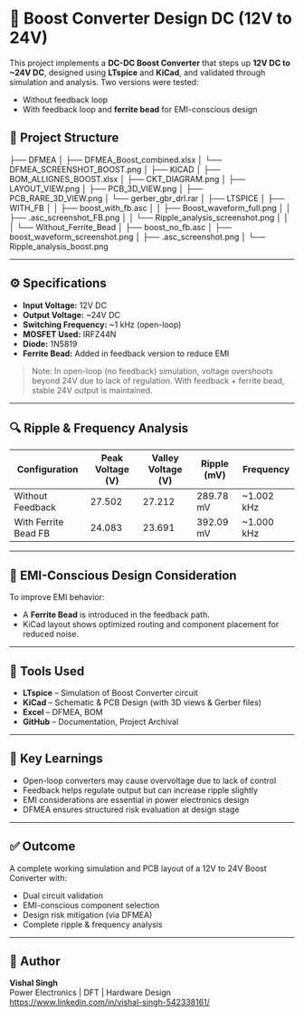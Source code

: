 # 🚀 Boost Converter Design DC (12V to 24V)

This project implements a **DC-DC Boost Converter** that steps up **12V DC to ~24V DC**, designed using **LTspice** and **KiCad**, and validated through simulation and analysis. Two versions were tested:
- Without feedback loop
- With feedback loop and **ferrite bead** for EMI-conscious design

## 📂 Project Structure
├── DFMEA
│   ├── DFMEA_Boost_combined.xlsx
│   └── DFMEA_SCREENSHOT_BOOST.png
│
├── KICAD
│   ├── BOM_ALLIGNES_BOOST.xlsx
│   ├── CKT_DIAGRAM.png
│   ├── LAYOUT_VIEW.png
│   ├── PCB_3D_VIEW.png
│   ├── PCB_RARE_3D_VIEW.png
│   └── gerber_gbr_drl.rar
│
├── LTSPICE
│   ├── WITH_FB
│   │   ├── boost_with_fb.asc
│   │   ├── Boost_waveform_full.png
│   │   ├── .asc_screenshot_FB.png
│   │   └── Ripple_analysis_screenshot.png
│   │
│   └── Without_Ferrite_Bead
│       ├── boost_no_fb.asc
│       ├── boost_waveform_screenshot.png
│       ├── .asc_screenshot.png
│       └── Ripple_analysis_boost.png

---

## ⚙️ Specifications

- **Input Voltage:** 12V DC  
- **Output Voltage:** ~24V DC  
- **Switching Frequency:** ~1 kHz (open-loop)  
- **MOSFET Used:** IRFZ44N  
- **Diode:** 1N5819  
- **Ferrite Bead:** Added in feedback version to reduce EMI

> Note: In open-loop (no feedback) simulation, voltage overshoots beyond 24V due to lack of regulation. With feedback + ferrite bead, stable 24V output is maintained.

---

## 🔍 Ripple & Frequency Analysis

| Configuration         | Peak Voltage (V) | Valley Voltage (V) | Ripple (mV) | Frequency |
|----------------------|------------------|---------------------|-------------|-----------|
| Without Feedback      | 27.502           | 27.212              | 289.78 mV   | ~1.002 kHz |
| With Ferrite Bead FB  | 24.083           | 23.691              | 392.09 mV   | ~1.000 kHz |

---

## 🧪 EMI-Conscious Design Consideration

To improve EMI behavior:
- A **Ferrite Bead** is introduced in the feedback path.
- KiCad layout shows optimized routing and component placement for reduced noise.

---

## 📝 Tools Used

- **LTspice** – Simulation of Boost Converter circuit  
- **KiCad** – Schematic & PCB Design (with 3D views & Gerber files)  
- **Excel** – DFMEA, BOM  
- **GitHub** – Documentation, Project Archival  

---

## 📌 Key Learnings

- Open-loop converters may cause overvoltage due to lack of control  
- Feedback helps regulate output but can increase ripple slightly  
- EMI considerations are essential in power electronics design  
- DFMEA ensures structured risk evaluation at design stage  

---

## ✅ Outcome

A complete working simulation and PCB layout of a 12V to 24V Boost Converter with:
- Dual circuit validation
- EMI-conscious component selection
- Design risk mitigation (via DFMEA)
- Complete ripple & frequency analysis

---

## 🔗 Author

**Vishal Singh**  
Power Electronics | DFT | Hardware Design
https://www.linkedin.com/in/vishal-singh-542338161/

